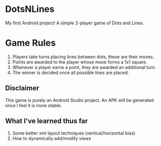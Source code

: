 # DotsNLines
My first Android project! A simple 2-player game of Dots and Lines.

Game Rules
==========

1. Players take turns placing lines between dots, these are their moves.
2. Points are awarded to the player whose move forms a 1x1 square.
3. Whenever a player earns a point, they are awarded an additional turn.
4. The winner is decided once all possible lines are placed.

Disclaimer
----------

This game is purely an Android Studio project. An APK will be generated once I feel it is more stable.

What I've learned thus far
-----------------

1. Some better xml layout techniques (vertical/horizontal bias)
2. How to dynamically add/modify views 
